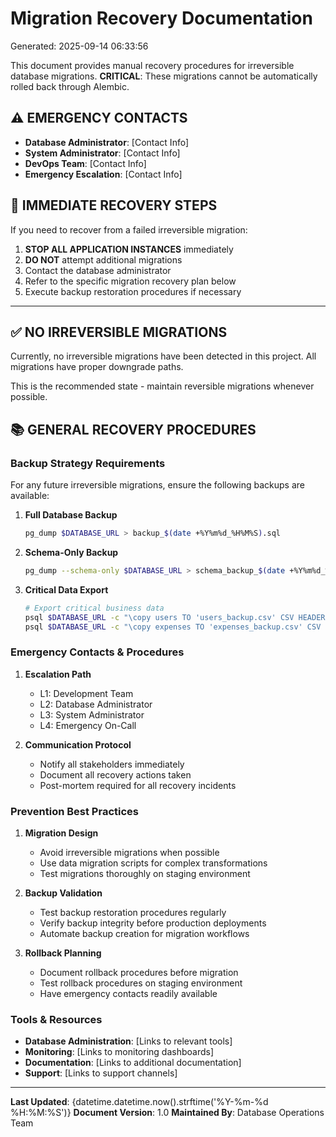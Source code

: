 # Migration Recovery Documentation

Generated: 2025-09-14 06:33:56

This document provides manual recovery procedures for irreversible database migrations.
**CRITICAL**: These migrations cannot be automatically rolled back through Alembic.

## ⚠️ EMERGENCY CONTACTS
- **Database Administrator**: [Contact Info]
- **System Administrator**: [Contact Info]  
- **DevOps Team**: [Contact Info]
- **Emergency Escalation**: [Contact Info]

## 🚨 IMMEDIATE RECOVERY STEPS

If you need to recover from a failed irreversible migration:

1. **STOP ALL APPLICATION INSTANCES** immediately
2. **DO NOT** attempt additional migrations
3. Contact the database administrator
4. Refer to the specific migration recovery plan below
5. Execute backup restoration procedures if necessary

---

## ✅ NO IRREVERSIBLE MIGRATIONS

Currently, no irreversible migrations have been detected in this project.
All migrations have proper downgrade paths.

This is the recommended state - maintain reversible migrations whenever possible.

## 📚 GENERAL RECOVERY PROCEDURES

### Backup Strategy Requirements

For any future irreversible migrations, ensure the following backups are available:

1. **Full Database Backup**
   ```bash
   pg_dump $DATABASE_URL > backup_$(date +%Y%m%d_%H%M%S).sql
   ```

2. **Schema-Only Backup**
   ```bash
   pg_dump --schema-only $DATABASE_URL > schema_backup_$(date +%Y%m%d_%H%M%S).sql
   ```

3. **Critical Data Export**
   ```bash
   # Export critical business data
   psql $DATABASE_URL -c "\copy users TO 'users_backup.csv' CSV HEADER"
   psql $DATABASE_URL -c "\copy expenses TO 'expenses_backup.csv' CSV HEADER"
   ```

### Emergency Contacts & Procedures

1. **Escalation Path**
   - L1: Development Team
   - L2: Database Administrator
   - L3: System Administrator
   - L4: Emergency On-Call

2. **Communication Protocol**
   - Notify all stakeholders immediately
   - Document all recovery actions taken
   - Post-mortem required for all recovery incidents

### Prevention Best Practices

1. **Migration Design**
   - Avoid irreversible migrations when possible
   - Use data migration scripts for complex transformations
   - Test migrations thoroughly on staging environment

2. **Backup Validation**
   - Test backup restoration procedures regularly
   - Verify backup integrity before production deployments
   - Automate backup creation for migration workflows

3. **Rollback Planning**
   - Document rollback procedures before migration
   - Test rollback procedures on staging environment
   - Have emergency contacts readily available

### Tools & Resources

- **Database Administration**: [Links to relevant tools]
- **Monitoring**: [Links to monitoring dashboards]
- **Documentation**: [Links to additional documentation]
- **Support**: [Links to support channels]

---

**Last Updated**: {datetime.datetime.now().strftime('%Y-%m-%d %H:%M:%S')}
**Document Version**: 1.0
**Maintained By**: Database Operations Team

